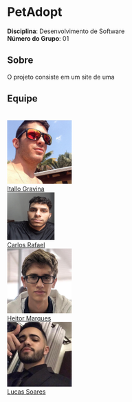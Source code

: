 # PetAdopt

**Disciplina**: Desenvolvimento de Software<br>
**Número do Grupo**: 01<br>

## Sobre 
O projeto consiste em um site de uma 

## Equipe

<br>
<div class="container">
  <div class="row">
    <div class="col-sm container-img">
      <img src="./img/equipe/Itallo.jpeg" alt="..." width="150" height="150" class="img-thumbnail image">
          <div class="middle">
            <div class="text">
            <a href="https://github.com/itallogravina">Itallo Gravina</a>
            </div>
          </div>
    </div>
    <div class="col-sm container-img">
      <img src="./img/equipe/Carlos.jpeg" alt="..." width="110" height="110" class="img-thumbnail image">
          <div class="middle">
            <div class="text">
            <a href="https://github.com/CarlosZoft">Carlos Rafael</a>
            </div>
          </div>
    </div>
    <div class="col-sm container-img">
      <img src="./img/equipe/heitor.jpeg" alt="..." width="150" height="150" class="img-thumbnail image">
          <div class="middle">
            <div class="text">
            <a href="https://github.com/heitormsb">Heitor Marques</a>
            </div>
          </div>
    </div>
    <div class="col-sm container-img">
      <img src="./img/equipe/Lucas.jpeg" alt="..." width="150" height="150" class="img-thumbnail image">
          <div class="middle">
            <div class="text">
            <a href="https://github.com/lucaaassb">Lucas Soares</a>
            </div>
          </div>
    </div>

    
  </div>
</div>


